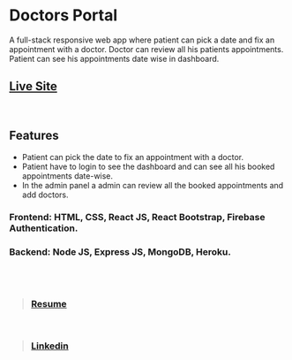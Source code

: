# Doctors Portal

A full-stack responsive web app where patient can pick a date and fix an appointment with a doctor. Doctor can review all his patients appointments. Patient can see his appointments date wise in dashboard. <br/>

## [Live Site](doctors-portall.web.app "Doctors Portal")

<br/>

## Features

- Patient can pick the date to fix an appointment with a doctor.
- Patient have to login to see the dashboard and can see all his booked appointments date-wise.
- In the admin panel a admin can review all the booked appointments and add doctors.
  <br/>

### Frontend: HTML, CSS, React JS, React Bootstrap, Firebase Authentication.

### Backend: Node JS, Express JS, MongoDB, Heroku.
  <br/>
  <br/>

> ### [Resume]('https://drive.google.com/file/d/1d6OfaYXPL4u8YPYlBqk1Iay-Vf7Bh8jJ/view?usp=sharing')

<br/>

> ### [Linkedin]("https://www.linkedin.com/in/chistyhimel/")
